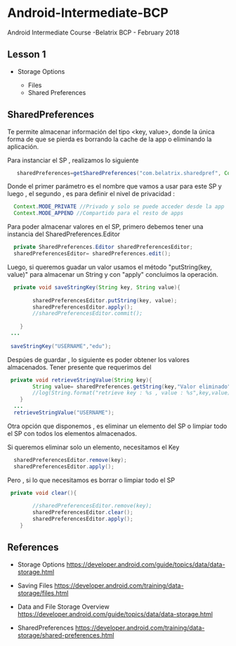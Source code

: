 # Android-Intermediate-BCP

Android Intermediate Course -Belatrix BCP - February 2018

## Lesson 1

- Storage Options

  - Files
  - Shared Preferences

## SharedPreferences

Te permite almacenar información del tipo <key, value>, donde la única forma de que se pierda es borrando la cache de la app o eliminando la aplicación.

Para instanciar el SP , realizamos lo siguiente 

```java
   sharedPreferences=getSharedPreferences("com.belatrix.sharedpref", Context.MODE_PRIVATE);
```
Donde el primer parámetro es el nombre que vamos a usar para este SP y luego , el segundo , es para definir el nivel de privacidad :

```java
  Context.MODE_PRIVATE //Privado y solo se puede acceder desde la app
  Context.MODE_APPEND //Compartido para el resto de apps
```
Para poder almacenar valores en el SP, primero debemos tener una instancia del SharedPreferences.Editor

```java
  private SharedPreferences.Editor sharedPreferencesEditor;
  sharedPreferencesEditor= sharedPreferences.edit();
```
Luego, si queremos guadar un valor usamos el método "putString(key, value)" para almacenar un String y con "apply" concluimos la operación. 

```java
  private void saveStringKey(String key, String value){
  
        sharedPreferencesEditor.putString(key, value);
        sharedPreferencesEditor.apply();
        //sharedPreferencesEditor.commit();
        
    }
 ...
 
 saveStringKey("USERNAME","edu");
```
Despúes de guardar , lo siguiente es poder obtener los valores almacenados. Tener presente que requerimos del

```java
 private void retrieveStringValue(String key){
        String value= sharedPreferences.getString(key,"Valor eliminado");
        //log(String.format("retrieve key : %s , value : %s",key,value));
    }
  ...
  retrieveStringValue("USERNAME");
````

Otra opción que disponemos , es eliminar un elemento del SP o limpiar todo el SP con todos los elementos almacenados.

Si queremos eliminar solo un elemento, necesitamos el Key

```java
  sharedPreferencesEditor.remove(key);
  sharedPreferencesEditor.apply();
```

Pero , si lo que necesitamos es borrar o limpiar todo el SP

```java
 private void clear(){
        
        //sharedPreferencesEditor.remove(key);
        sharedPreferencesEditor.clear();
        sharedPreferencesEditor.apply();
    }
```

## References 

- Storage Options https://developer.android.com/guide/topics/data/data-storage.html

- Saving Files https://developer.android.com/training/data-storage/files.html

- Data and File Storage Overview https://developer.android.com/guide/topics/data/data-storage.html

- SharedPreferences https://developer.android.com/training/data-storage/shared-preferences.html

